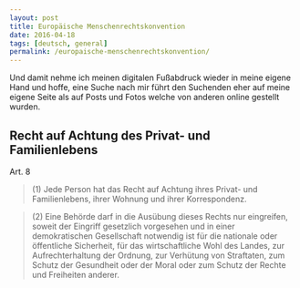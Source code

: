 ```yaml
---
layout: post
title: Europäische Menschenrechtskonvention
date: 2016-04-18
tags: [deutsch, general]
permalink: /europaische-menschenrechtskonvention/
---
```


Und damit nehme ich meinen digitalen Fußabdruck wieder in meine eigene Hand und hoffe, eine Suche nach mir führt den Suchenden eher auf meine eigene Seite als auf Posts und Fotos welche von anderen online gestellt wurden.

## Recht auf Achtung des Privat- und Familienlebens
Art. 8

> (1) Jede Person hat das Recht auf Achtung ihres Privat- und Familienlebens, ihrer Wohnung und ihrer Korrespondenz.

> (2) Eine Behörde darf in die Ausübung dieses Rechts nur eingreifen, soweit der Eingriff gesetzlich vorgesehen und in einer demokratischen Gesellschaft notwendig ist für die nationale oder öffentliche Sicherheit, für das wirtschaftliche Wohl des Landes, zur Aufrechterhaltung der Ordnung, zur Verhütung von Straftaten, zum Schutz der Gesundheit oder der Moral oder zum Schutz der Rechte und Freiheiten anderer.
